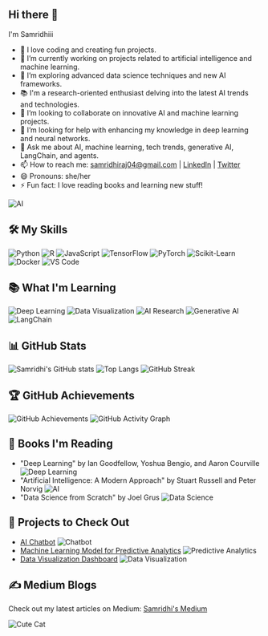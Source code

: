 
## Hi there 👋

I'm Samridhiii

- 🌸 I love coding and creating fun projects.
- 🔭 I’m currently working on projects related to artificial intelligence and machine learning.
- 🌱 I’m exploring advanced data science techniques and new AI frameworks.
- 📚 I'm a research-oriented enthusiast delving into the latest AI trends and technologies.
- 👯 I’m looking to collaborate on innovative AI and machine learning projects.
- 🤔 I’m looking for help with enhancing my knowledge in deep learning and neural networks.
- 💬 Ask me about AI, machine learning, tech trends, generative AI, LangChain, and agents.
- 📫 How to reach me: [samridhiraj04@gmail.com](mailto:samridhiraj04@gmail.com) | [LinkedIn](https://www.linkedin.com/in/samridhi-raj-sinha-a96520217/) | [Twitter](https://twitter.com/samisindilemma)
- 😄 Pronouns: she/her
- ⚡ Fun fact: I love reading books and learning new stuff!

![AI](https://media.giphy.com/media/LmNwrBhejkK9EFP504/giphy.gif)

## 🛠️ My Skills
![Python](https://img.shields.io/badge/-Python-3776AB?style=flat&logo=python&logoColor=white)
![R](https://img.shields.io/badge/-R-276DC3?style=flat&logo=r&logoColor=white)
![JavaScript](https://img.shields.io/badge/-JavaScript-F7DF1E?style=flat&logo=javascript&logoColor=black)
![TensorFlow](https://img.shields.io/badge/-TensorFlow-FF6F00?style=flat&logo=tensorflow&logoColor=white)
![PyTorch](https://img.shields.io/badge/-PyTorch-EE4C2C?style=flat&logo=pytorch&logoColor=white)
![Scikit-Learn](https://img.shields.io/badge/-Scikit--Learn-F7931E?style=flat&logo=scikit-learn&logoColor=white)
![Docker](https://img.shields.io/badge/-Docker-2496ED?style=flat&logo=docker&logoColor=white)
![VS Code](https://img.shields.io/badge/-VS%20Code-007ACC?style=flat&logo=visual-studio-code&logoColor=white)

## 📚 What I'm Learning
![Deep Learning](https://img.shields.io/badge/-Deep%20Learning-007ACC?style=flat&logo=tensorflow&logoColor=white)
![Data Visualization](https://img.shields.io/badge/-Data%20Visualization-FF6F00?style=flat&logo=chart-bar&logoColor=white)
![AI Research](https://img.shields.io/badge/-AI%20Research-276DC3?style=flat&logo=researchgate&logoColor=white)
![Generative AI](https://img.shields.io/badge/-Generative%20AI-FF6F00?style=flat&logo=python&logoColor=white)
![LangChain](https://img.shields.io/badge/-LangChain-3776AB?style=flat&logo=python&logoColor=white)

## 📊 GitHub Stats
![Samridhi's GitHub stats](https://github-readme-stats.vercel.app/api?username=sam22ridhi&show_icons=true&count_private=true&theme=radical&hide=prs)
![Top Langs](https://github-readme-stats.vercel.app/api/top-langs/?username=sam22ridhi&layout=compact&theme=radical)
![GitHub Streak](https://github-readme-streak-stats.herokuapp.com/?user=sam22ridhi&theme=radical)

## 🏆 GitHub Achievements
![GitHub Achievements](https://github-profile-trophy.vercel.app/?username=sam22ridhi&theme=dracula)
![GitHub Activity Graph](https://github-readme-activity-graph.cyclic.app/graph?username=sam22ridhi&theme=dracula)

## 📖 Books I'm Reading
- "Deep Learning" by Ian Goodfellow, Yoshua Bengio, and Aaron Courville ![Deep Learning](https://img.shields.io/badge/-Deep%20Learning-007ACC?style=flat&logo=tensorflow&logoColor=white)
- "Artificial Intelligence: A Modern Approach" by Stuart Russell and Peter Norvig ![AI](https://img.shields.io/badge/-Artificial%20Intelligence-276DC3?style=flat&logo=ai&logoColor=white)
- "Data Science from Scratch" by Joel Grus ![Data Science](https://img.shields.io/badge/-Data%20Science-FF6F00?style=flat&logo=python&logoColor=white)

## 🌟 Projects to Check Out
- [AI Chatbot](https://github.com/sam22ridhi/aichatbot) ![Chatbot](https://img.shields.io/badge/-AI%20Chatbot-007ACC?style=flat&logo=python&logoColor=white)
- [Machine Learning Model for Predictive Analytics](https://github.com/sam22ridhi/ml-predictive-analytics) ![Predictive Analytics](https://img.shields.io/badge/-Predictive%20Analytics-276DC3?style=flat&logo=scikit-learn&logoColor=white)
- [Data Visualization Dashboard](https://github.com/sam22ridhi/data-visualization-dashboard) ![Data Visualization](https://img.shields.io/badge/-Data%20Visualization-FF6F00?style=flat&logo=chart-bar&logoColor=white)

## ✍️ Medium Blogs
Check out my latest articles on Medium: [Samridhi's Medium](https://medium.com/@samridhi)

![Cute Cat](https://media.giphy.com/media/JIX9t2j0ZTN9S/giphy.gif)
